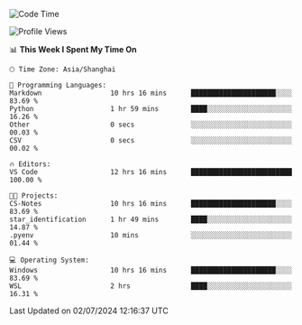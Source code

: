 <!--START_SECTION:waka-->
![Code Time](http://img.shields.io/badge/Code%20Time-1%2C819%20hrs%2042%20mins-blue)

![Profile Views](http://img.shields.io/badge/Profile%20Views-8-blue)

📊 **This Week I Spent My Time On** 

```text
🕑︎ Time Zone: Asia/Shanghai

💬 Programming Languages: 
Markdown                 10 hrs 16 mins      █████████████████████░░░░   83.69 % 
Python                   1 hr 59 mins        ████░░░░░░░░░░░░░░░░░░░░░   16.26 % 
Other                    0 secs              ░░░░░░░░░░░░░░░░░░░░░░░░░   00.03 % 
CSV                      0 secs              ░░░░░░░░░░░░░░░░░░░░░░░░░   00.02 % 

🔥 Editors: 
VS Code                  12 hrs 16 mins      █████████████████████████   100.00 % 

🐱‍💻 Projects: 
CS-Notes                 10 hrs 16 mins      █████████████████████░░░░   83.69 % 
star_identification      1 hr 49 mins        ████░░░░░░░░░░░░░░░░░░░░░   14.87 % 
.pyenv                   10 mins             ░░░░░░░░░░░░░░░░░░░░░░░░░   01.44 % 

💻 Operating System: 
Windows                  10 hrs 16 mins      █████████████████████░░░░   83.69 % 
WSL                      2 hrs               ████░░░░░░░░░░░░░░░░░░░░░   16.31 % 
```


 Last Updated on 02/07/2024 12:16:37 UTC
<!--END_SECTION:waka-->